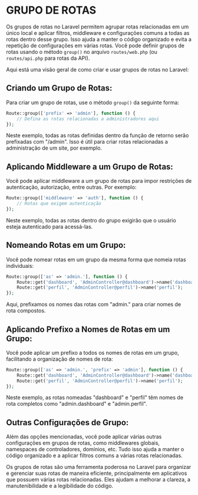 # GRUPO DE ROTAS
Os grupos de rotas no Laravel permitem agrupar rotas relacionadas em um único local e aplicar filtros, middleware e configurações comuns a todas as rotas dentro desse grupo. Isso ajuda a manter o código organizado e evita a repetição de configurações em várias rotas. Você pode definir grupos de rotas usando o método `group()` no arquivo `routes/web.php` (ou `routes/api.php` para rotas da API).

Aqui está uma visão geral de como criar e usar grupos de rotas no Laravel:

## Criando um Grupo de Rotas:
Para criar um grupo de rotas, use o método `group()` da seguinte forma:

```php
Route::group(['prefix' => 'admin'], function () {
    // Defina as rotas relacionadas a administradores aqui
});
```

Neste exemplo, todas as rotas definidas dentro da função de retorno serão prefixadas com "/admin". Isso é útil para criar rotas relacionadas a administração de um site, por exemplo.

## Aplicando Middleware a um Grupo de Rotas:
Você pode aplicar middleware a um grupo de rotas para impor restrições de autenticação, autorização, entre outras. Por exemplo:

```php
Route::group(['middleware' => 'auth'], function () {
    // Rotas que exigem autenticação
});
```

Neste exemplo, todas as rotas dentro do grupo exigirão que o usuário esteja autenticado para acessá-las.

## Nomeando Rotas em um Grupo:
Você pode nomear rotas em um grupo da mesma forma que nomeia rotas individuais:

```php
Route::group(['as' => 'admin.'], function () {
    Route::get('dashboard', 'AdminController@dashboard')->name('dashboard');
    Route::get('perfil', 'AdminController@perfil')->name('perfil');
});
```

Aqui, prefixamos os nomes das rotas com "admin." para criar nomes de rota compostos.

## Aplicando Prefixo a Nomes de Rotas em um Grupo:
Você pode aplicar um prefixo a todos os nomes de rotas em um grupo, facilitando a organização de nomes de rota:

```php
Route::group(['as' => 'admin.', 'prefix' => 'admin'], function () {
    Route::get('dashboard', 'AdminController@dashboard')->name('dashboard');
    Route::get('perfil', 'AdminController@perfil')->name('perfil');
});
```

Neste exemplo, as rotas nomeadas "dashboard" e "perfil" têm nomes de rota completos como "admin.dashboard" e "admin.perfil".

## Outras Configurações de Grupo:
Além das opções mencionadas, você pode aplicar várias outras configurações em grupos de rotas, como middlewares globais, namespaces de controladores, domínios, etc. Tudo isso ajuda a manter o código organizado e a aplicar filtros comuns a várias rotas relacionadas.

Os grupos de rotas são uma ferramenta poderosa no Laravel para organizar e gerenciar suas rotas de maneira eficiente, principalmente em aplicativos que possuem várias rotas relacionadas. Eles ajudam a melhorar a clareza, a manutenibilidade e a legibilidade do código.